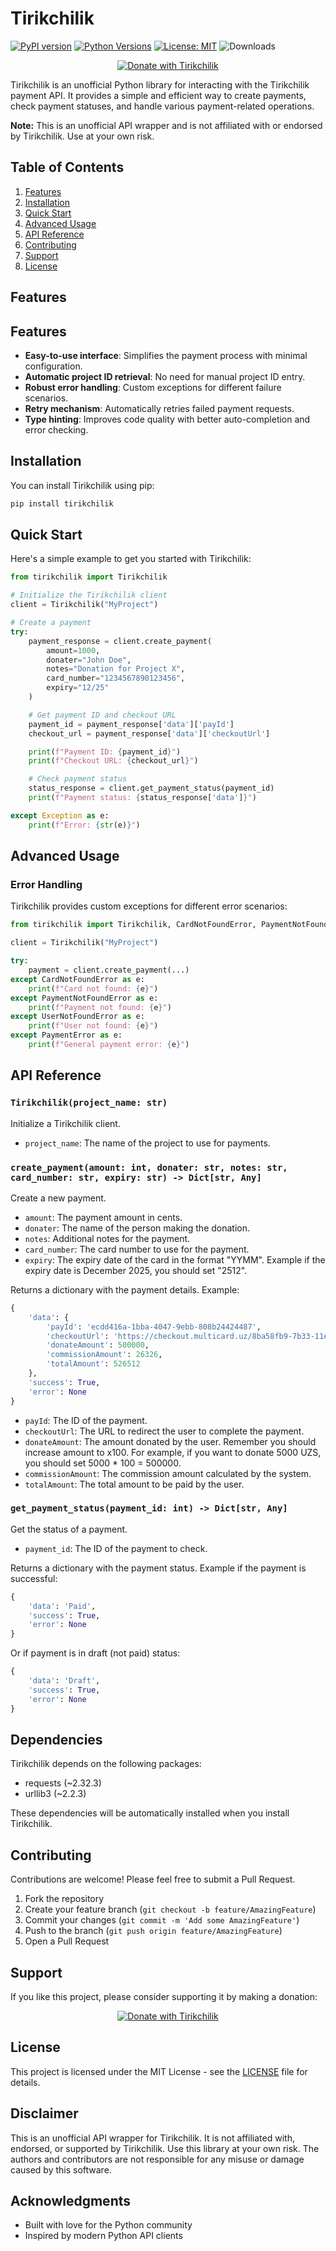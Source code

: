 # Tirikchilik

[![PyPI version](https://img.shields.io/pypi/v/tirikchilik)](https://pypi.org/project/tirikchilik/)
[![Python Versions](https://img.shields.io/pypi/pyversions/tirikchilik.svg)](https://pypi.org/project/tirikchilik/)
[![License: MIT](https://img.shields.io/badge/License-MIT-yellow.svg)](https://opensource.org/licenses/MIT)
![Downloads](https://img.shields.io/pypi/dm/tirikchilik)
<p align="center">
  <a href="https://tirikchilik.uz/araltech">
    <img src="https://camo.githubusercontent.com/ed28339e5a5786534715b1c0c885271437761fc91af84d5dc5bbc2c71e307a02/68747470733a2f2f696d672e736869656c64732e696f2f62616467652f546972696b6368696c696b2d6666646430303f7374796c653d666f722d7468652d6261646765" alt="Donate with Tirikchilik">
  </a>
</p>

Tirikchilik is an unofficial Python library for interacting with the Tirikchilik payment API. It provides a simple and
efficient way to create payments, check payment statuses, and handle various payment-related operations.

**Note:** This is an unofficial API wrapper and is not affiliated with or endorsed by Tirikchilik. Use at your own risk.

## Table of Contents
1. [Features](#features)
2. [Installation](#installation)
3. [Quick Start](#quick-start)
4. [Advanced Usage](#advanced-usage)
5. [API Reference](#api-reference)
6. [Contributing](#contributing)
7. [Support](#support)
8. [License](#license)

## Features

## Features
- **Easy-to-use interface**: Simplifies the payment process with minimal configuration.
- **Automatic project ID retrieval**: No need for manual project ID entry.
- **Robust error handling**: Custom exceptions for different failure scenarios.
- **Retry mechanism**: Automatically retries failed payment requests.
- **Type hinting**: Improves code quality with better auto-completion and error checking.

## Installation

You can install Tirikchilik using pip:

```bash
pip install tirikchilik
```

## Quick Start

Here's a simple example to get you started with Tirikchilik:

```python
from tirikchilik import Tirikchilik

# Initialize the Tirikchilik client
client = Tirikchilik("MyProject")

# Create a payment
try:
    payment_response = client.create_payment(
        amount=1000,
        donater="John Doe",
        notes="Donation for Project X",
        card_number="1234567890123456",
        expiry="12/25"
    )

    # Get payment ID and checkout URL
    payment_id = payment_response['data']['payId']
    checkout_url = payment_response['data']['checkoutUrl']

    print(f"Payment ID: {payment_id}")
    print(f"Checkout URL: {checkout_url}")

    # Check payment status
    status_response = client.get_payment_status(payment_id)
    print(f"Payment status: {status_response['data']}")

except Exception as e:
    print(f"Error: {str(e)}")
```

## Advanced Usage

### Error Handling

Tirikchilik provides custom exceptions for different error scenarios:

```python
from tirikchilik import Tirikchilik, CardNotFoundError, PaymentNotFoundError, UserNotFoundError, PaymentError

client = Tirikchilik("MyProject")

try:
    payment = client.create_payment(...)
except CardNotFoundError as e:
    print(f"Card not found: {e}")
except PaymentNotFoundError as e:
    print(f"Payment not found: {e}")
except UserNotFoundError as e:
    print(f"User not found: {e}")
except PaymentError as e:
    print(f"General payment error: {e}")
```

## API Reference

### `Tirikchilik(project_name: str)`

Initialize a Tirikchilik client.

- `project_name`: The name of the project to use for payments.

### `create_payment(amount: int, donater: str, notes: str, card_number: str, expiry: str) -> Dict[str, Any]`

Create a new payment.

- `amount`: The payment amount in cents.
- `donater`: The name of the person making the donation.
- `notes`: Additional notes for the payment.
- `card_number`: The card number to use for the payment.
- `expiry`: The expiry date of the card in the format "YYMM". Example if the expiry date is December 2025, you should
  set "2512".

Returns a dictionary with the payment details. Example:

```python
{
    'data': {
        'payId': 'ecdd416a-1bba-4047-9ebb-808b24424487',
        'checkoutUrl': 'https://checkout.multicard.uz/8ba58fb9-7b33-11ef-bfaa-00875680eaf6',
        'donateAmount': 500000,
        'commissionAmount': 26326,
        'totalAmount': 526512
    },
    'success': True,
    'error': None
}   
```

- `payId`: The ID of the payment.
- `checkoutUrl`: The URL to redirect the user to complete the payment.
- `donateAmount`: The amount donated by the user. Remember you should increase amount to x100. For example, if you want
  to donate 5000 UZS, you should set 5000 * 100 = 500000.
- `commissionAmount`: The commission amount calculated by the system.
- `totalAmount`: The total amount to be paid by the user.

### `get_payment_status(payment_id: int) -> Dict[str, Any]`

Get the status of a payment.

- `payment_id`: The ID of the payment to check.

Returns a dictionary with the payment status. Example if the payment is successful:

```python
{
    'data': 'Paid',
    'success': True,
    'error': None
}
```

Or if payment is in draft (not paid) status:

```python
{
    'data': 'Draft',
    'success': True,
    'error': None
}
```

## Dependencies

Tirikchilik depends on the following packages:

- requests (~2.32.3)
- urllib3 (~2.2.3)

These dependencies will be automatically installed when you install Tirikchilik.

## Contributing

Contributions are welcome! Please feel free to submit a Pull Request.

1. Fork the repository
2. Create your feature branch (`git checkout -b feature/AmazingFeature`)
3. Commit your changes (`git commit -m 'Add some AmazingFeature'`)
4. Push to the branch (`git push origin feature/AmazingFeature`)
5. Open a Pull Request

## Support

If you like this project, please consider supporting it by making a donation:
<p align="center">
  <a href="https://tirikchilik.uz/araltech">
    <img src="https://camo.githubusercontent.com/ed28339e5a5786534715b1c0c885271437761fc91af84d5dc5bbc2c71e307a02/68747470733a2f2f696d672e736869656c64732e696f2f62616467652f546972696b6368696c696b2d6666646430303f7374796c653d666f722d7468652d6261646765" alt="Donate with Tirikchilik">
  </a>
</p>

## License

This project is licensed under the MIT License - see the [LICENSE](https://github.com/Diyarbekoralbaev/tirikchilik/LICENSE)
file for details.

## Disclaimer

This is an unofficial API wrapper for Tirikchilik. It is not affiliated with, endorsed, or supported by Tirikchilik. Use
this library at your own risk. The authors and contributors are not responsible for any misuse or damage caused by this
software.

## Acknowledgments

- Built with love for the Python community
- Inspired by modern Python API clients
